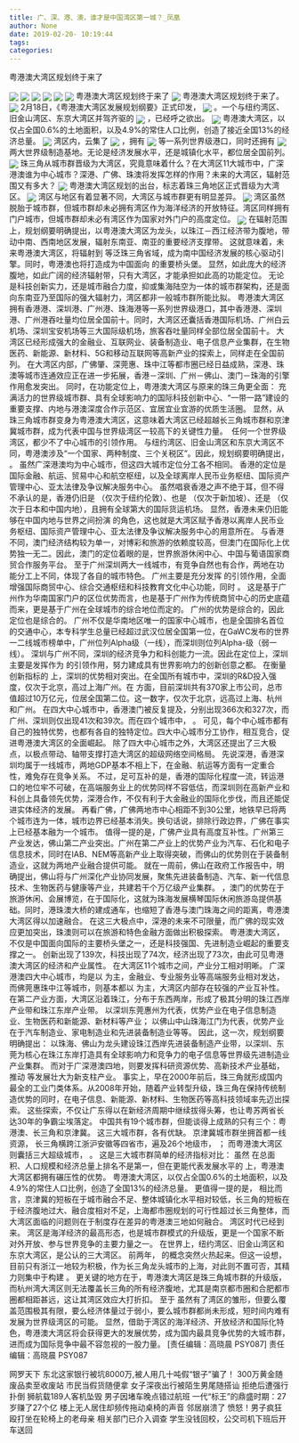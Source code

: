 ```yaml
---
title: 广、深、港、澳，谁才是中国湾区第一城？_凤凰
author: None
date: 2019-02-20- 10:19:44
tags: 
categories: 
---
```

粤港澳大湾区规划终于来了
<!-- more -->
                                
<img align="center" border="0" src="http://p1.ifengimg.com/a/2018_37/b1595fc7af57ef4_size19_w750_h172.gif" />
                                            
<img align="center" border="0" src="http://e0.ifengimg.com/01/2019/0219/661A12048123A987B79FF93273DEF7D6B983EF15_size37_w1018_h633.jpeg" />
                                    
<img align="center" border="0" src="http://e0.ifengimg.com/09/2019/0219/196E82118893DF05FD40BE9072DE4CE48D0B5965_size54_w1080_h646.jpeg" />
                            
<img align="center" border="0" src="http://e0.ifengimg.com/12/2019/0219/766AD69296636F0E64231FF96BBF2E938ACA1513_size35_w801_h470.jpeg" />
<img align="center" border="0" src="http://e0.ifengimg.com/11/2019/0219/3933BB6856A9A43B8DC2A6C702394906C312E1F9_size48_w1080_h706.jpeg" />
<img align="center" border="0" src="http://e0.ifengimg.com/01/2019/0219/E1221FCD29F09E158B99ED534C452C34638C2ACD_size59_w1080_h483.jpeg" />
粤港澳大湾区规划终于来了
<img align="center" border="0" src="http://e0.ifengimg.com/01/2019/0219/426EDE83EBFE6AD3264A98CA0E831B6DA7E245D1_size117_w1080_h591.jpeg" />
粤港澳大湾区规划终于来了。
<img align="center" border="0" src="http://e0.ifengimg.com/03/2019/0219/3BFD7B991030205FBD77781E607C11482E5D0E73_size94_w1080_h664.jpeg" />
2月18日，《粤港澳大湾区发展规划纲要》正式印发，
<img align="center" border="0" src="http://e0.ifengimg.com/12/2019/0219/6C2688FB259768CF97325A949C7571A66CA75003_size48_w1080_h668.jpeg" />
。一个与纽约湾区、旧金山湾区、东京大湾区并驾齐驱的
<img align="center" border="0" src="http://e0.ifengimg.com/03/2019/0219/4A094DA17D26BB56AFBC5FF3ACF93FB9022BF99C_size119_w1080_h869.jpeg" />
，已经呼之欲出。
<img align="center" border="0" src="http://e0.ifengimg.com/08/2019/0219/0F49EB2A8C7BA3A749277362D73D5BE1B4926AE3_size76_w1080_h551.jpeg" />
粤港澳大湾区，以仅占全国0.6%的土地面积，以及4.9%的常住人口比例，创造了接近全国13%的经济总量。
<img align="center" border="0" src="http://e0.ifengimg.com/05/2019/0219/1AF180C94681073BD6D9B9464ACBB2240148100D_size59_w1080_h577.jpeg" />
湾区内，云集了
<img align="center" border="0" src="http://e0.ifengimg.com/06/2019/0219/6A8FDD45BF379D06C4E5E92FF826A3D215CF791B_size149_w1078_h910.jpeg" />
，拥有
<img align="center" border="0" src="http://e0.ifengimg.com/11/2019/0219/8983A41141ECA0339A004A5BD9CBE8D9899A80AC_size70_w1080_h657.jpeg" />
等一系列世界级港口，同时还拥有
<img align="center" border="0" src="http://e0.ifengimg.com/10/2019/0219/292FE1A23E223828403222030DC7E5731AAFA540_size62_w922_h494.jpeg" />
两大世界级制造基地。无论是经济发展水平，还是城镇化水平，都位居全国前列。
<img align="center" border="0" src="http://e0.ifengimg.com/11/2019/0219/B3D6C9ACA98F652F4E6098EF5FFAEF74135A566F_size85_w725_h622.jpeg" />
珠三角从城市群晋级为大湾区，究竟意味着什么？在大湾区11大城市中，广深港澳谁为中心城市？深港、广佛、珠澳将发挥怎样的作用？未来的大湾区，辐射范围又有多大？
<img align="center" border="0" src="http://p1.ifengimg.com/a/2018_07/93ab89ed585fee1_size55_w1667_h104.jpg" />
粤港澳大湾区规划的出台，标志着珠三角地区正式晋级为大湾区。
<img align="center" border="0" src="http://p3.ifengimg.com/a/2018_43/8e669cc567c59a7_size271_w750_h374.jpg" />
湾区与地区有着显著不同，大湾区与城市群更有明显差异。
<img align="center" border="0" src="http://p0.ifengimg.com/a/2018_50/d29f4d4bbfc76e6_size107_w750_h230.gif" />
湾区虽然脱胎于城市群，但城市群却未必拥有湾区作为海洋经济的开放特征。湾区同样拥有门户城市，但城市群却未必有湾区作为国家对外门户的高度定位。
<img align="center" border="0" src="http://p2.ifengimg.com/a/2016/0810/204c433878d5cf9size1_w16_h16.png" />
在辐射范围上，规划纲要明确提出，以粤港澳大湾区为龙头，以珠江－西江经济带为腹地，带动中南、西南地区发展，辐射东南亚、南亚的重要经济支撑带。
这就意味着，未来粤港澳大湾区，将辐射到
等泛珠三角省域，成为南中国经济发展的核心驱动引擎。同时，粤港澳也将打造成为中国面向
的重要桥头堡。
显然，如此庞大的经济腹地，如此广阔的经济辐射带，只有大湾区，才能承担如此高的功能定位。
无论是科技创新实力，还是城市融合力度，抑或集海陆空为一体的城市群架构，还是面向东南亚乃至国际的强大辐射力，湾区都非一般城市群所能比拟。
粤港澳大湾区拥有香港港、深圳港、广州港、珠海港等一系列世界级港口，其中香港港、深圳港、广州港吞吐量均位居全国前十。同时，大湾区还囊括香港国际机场、广州白云机场、深圳宝安机场等三大国际级机场，旅客吞吐量同样全部位居全国前十。
大湾区已经形成强大的金融业、互联网业、装备制造业、电子信息产业集群，在生物医药、新能源、新材料、5G和移动互联网等高新产业的探索上，同样走在全国前列。
在大湾区内部，广佛肇、深莞惠、珠中江等都市圈已经日益成熟，深港、珠澳等城市连通效应正在进一步拓展，香港－深圳、广州－佛山、澳门－珠海的引擎作用愈发突出。
同时，在功能定位上，粤港澳大湾区与原来的珠三角更全面：
充满活力的世界级城市群、具有全球影响力的国际科技创新中心、“一带一路”建设的重要支撑、内地与港澳深度合作示范区、宜居宜业宜游的优质生活圈。
显然，从珠三角城市群变身为粤港澳大湾区，这意味着大湾区已经超越长三角城市群和京津冀城市群，成为代表中国与世界级湾区一较高下的关键性力量。 
任何一个世界级湾区，都少不了中心城市的引领作用。
与纽约湾区、旧金山湾区和东京大湾区不同，粤港澳涉及“一个国家、两种制度、三个关税区”。因此，规划纲要明确提出，
。
虽然广深港澳均为中心城市，但这四大城市定位分工各不相同。
香港的定位是国际金融、航运、贸易中心和航空枢纽，以及全球离岸人民币业务枢纽、国际资产管理中心、亚太法律及争议解决服务中心。
虽然唱衰香港之声不绝于耳，但不得不承认的是，香港仍旧是
（仅次于纽约伦敦）、也是
（仅次于新加坡）、还是
（仅次于日本和中国内地），且拥有全球第大的国际货运机场。
显然，香港未来仍旧能够在中国内地与世界之间扮演
的角色，这也就是大湾区赋予香港以离岸人民币业务枢纽、国际资产管理中心、亚太法律及争议解决服务中心的用意所在。
与香港不同，澳门经济结构较为单一，对博彩和旅游的依赖度较高，但澳门在国际化上优势独一无二。因此，澳门的定位着眼的是，世界旅游休闲中心、中国与葡语国家商贸合作服务平台。
至于广州深圳两大一线城市，有竞争自然也有合作，两地在功能分工上不同，体现了各自的城市特色。
广州主要是充分发挥
的引领作用，全面增强国际商贸中心、综合交通枢纽和科技教育文化中心功能，同时
。
这是基于广州作为华南国家门户的区位优势而言，也是基于广州作为传统商贸中心的历史底蕴而来，更是基于广州在全球城市的综合地位而定的。
广州的优势是综合的，因此定位也是综合的。
广州不仅是华南地区唯一的国家中心城市，也是全国排名首位的交通中心，本专科学生总量已经超过武汉位居全国第一位，在GaWC发布的世界一二线城市榜单中，广州位列Alpha级（一线），而深圳则位列Alpha-级（弱一线）。
深圳与广州不同，深圳的经济竞争力和科创能力一流。因此在定位上，深圳主要是发挥作为
的引领作用，努力建成具有世界影响力的创新创意之都。
在衡量创新指标的
上，深圳的优势相对突出。在全国所有城市中，深圳的R&D投入强度，仅次于北京，高过上海广州。在
方面，目前深圳共有370家上市公司，总市值超过10万亿元，位居全国第二位。这一数字，仅次于北京，远高过上海、杭州和广州。
在四大中心城市中，香港澳门被反复提及，分别出现366次和327次，而广州、深圳则仅出现41次和39次。而在四个城市中，
。
可见，每个中心城市都有自己的独特优势，也都有各自的独特定位。四大中心城市分工协作，相互竞合，促进粤港澳大湾区的全面崛起。
除了四大中心城市之外，大湾区还提出了三大极点，以极点带动、轴带支撑打造大湾区的超级网络空间格局。
先说深港，香港深圳均属于一线城市，两地GDP基本不相上下，在金融、航运等方面有一定重合性，难免存在竞争关系。
不过，足可互补的是，香港的国际化程度一流，转运港口的地位牢不可破，在高端服务业上的优势同样不容低估，而深圳则在高新产业和科创上具备领先优势，深港合作，不仅有利于大金融业的国际化步伐，而且还能促进实体经济的发展。
再看广佛，广佛两地市中心相距不到30公里，地铁早已将两个城市连为一体，城市边界已经基本消失。换句话说，排除行政边界，广佛在事实上已经基本融为一个城市。
值得一提的是，广佛产业具有高度互补性。广州第三产业发达，佛山第二产业突出。广州在第二产业上的优势产业为汽车、石化和电子信息技术，同时在IAB、NEM等高新产业上取得突破，而佛山的优势则在于装备制造业，这就为两地产业融合提供可能。
就在一周前，佛山在政府工作报告中，明确提出，佛山将与广州深化产业协同发展，聚焦先进装备制造、汽车、新一代信息技术、生物医药与健康等产业，共建若干个万亿级产业集群。
，澳门的优势在于旅游休闲、会展博览，在于国际化，这就为珠海发展横琴国际休闲旅游岛提供基础。同时，港珠澳大桥的建成通车，也缩短了香港与澳门珠海之间的距离，粤港澳大湾区得以加速融合。
在这三大极点中，深港的未来不可限量，而广佛的现实效应更加突出，珠澳则可以在旅游和特色金融方面做出积极探索。
粤港澳大湾区，不仅是中国面向国际的主要桥头堡之一，还是科技强国、先进制造业崛起的重要支撑之一。
创新出现了139次，科技出现了74次，经济出现了73次，由此可见粤港澳大湾区的经济和产业属性。
在大湾区11个城市之间，产业分工相对明晰。
广深港澳四大中心城市，均是以
为主，金融业、专业服务业等高端服务业相对发达，而佛莞惠珠中江等城市，则基本都以
为主，大湾区内部存在较强的产业互补性。
在第二产业方面，大湾区沿着珠江，分布于东西两岸，形成了极其分明的珠江西岸产业带和珠江东岸产业带。
以深圳东莞惠州为代表，优势产业在电子信息制造业、生物医药和新能源、新材料等产业；
以佛山中山珠海江门为代表，优势产业在于汽车制造业、家电制造业和先进装备制造业等等。
因此，这一次，规划纲要明确提出：
以珠海、佛山为龙头建设珠江西岸先进装备制造产业带，以深圳、东莞为核心在珠江东岸打造具有全球影响力和竞争力的电子信息等世界级先进制造业产业集群。
而对于广深港澳四地，则要发挥科研资源优势、高新技术产业基础，推动
等发展壮大为新支柱产业。
事实上，早在2000年前后，珠三角就形成国内最全的工业门类体系。从2008年开始，随着产业转型升级，珠三角在保持传统制造优势的同时，在电子信息、新能源、新材料、生物医药等高科技领域率先迈出探索。
这些探索，不仅让广东得以在新经济周期中继续拔得头筹，也让粤苏两省长达30年的争霸尘埃落定。
中国共有19个城市群，但能谈得上成熟的只有三个：粤港澳、长三角和京津冀。
这三大城市群，各有优缺。
京津冀城市群坐拥首都一线资源，
长三角横跨江浙沪安徽等四省市，遍及26个地级市，
；
而粤港澳大湾区则囊括三大超级城市，
。
这是三大城市群简单的经济指标对比：
虽然
在总面积、人口规模和经济总量上排名不是第一，但在更能代表发展水平的
上，粤港澳大湾区都拥有碾压性的优势。
粤港澳大湾区，以仅占全国0.6%的土地面积，以及4.9%的常住人口比例，创造了全国13%的经济总量。
更值得一提的是，
相比而言，京津冀的短板在于城市融合不足、整体城镇化水平相对较低，长三角的短板在于经济腹地过大、融合度相对不足，上海都市圈规划的可行性超过长三角整体，而大湾区面临的问题则在于制度存在差异的粤港澳三地如何融合。
湾区时代已经到来。
湾区是海洋经济的最高形态，也是城市群模式的升级版，更是一个国家不断对外开放、参与世界竞争的主要力量之一。
在世界上，纽约湾区、旧金山湾区和东京大湾区，是公认的三大湾区。
前两年，
的概念突然火热起来。但这一设想，目前只有浙江一地较为积极，作为长三角龙头城市的上海，对此则不置可否，其精力则集中于构建
。
更关键的地方在于，粤港澳大湾区是珠三角城市群的升级版，而杭州湾大湾区则无法覆盖长三角的所有经济腹地，尤其是南京都市圈和合肥都市圈都相距甚远，这让其湾区效应大打折扣。
至于
虽然有了湾区的雏形，但要么覆盖范围极其有限，要么经济体量过于弱小，要么城市群都尚未形成，短时间内难有发展为世界级湾区的可能。
显然，借助于湾区的海洋经济、开放经济和国际化特色，粤港澳大湾区将会获得更大的发展优势，成为国内最具竞争优势的大城市群，进而成为国际竞争中最不容忽视的一股力量。
                                [责任编辑：高晓晨                                    PSY087]                            
                                责任编辑：高晓晨                                    PSY087                            
                                                            
网罗天下
东北这家银行被坑8000万,被人用几十吨假“银子”骗了！
300万黄金随废品卖至收废站 市民当假货随便拿
女子深夜出行被陌生男尾随搭讪 拒绝后遭强行扑倒
狮航载189人客机坠毁 男子因堵车晚点错过航班
一代“标王”的鼎盛时期：27岁赚了27个亿
楼上无人居住却频传拖动桌椅的声音 邻居崩溃了
愤怒！男子疯狂殴打坐在轮椅上的老母亲 相关部门已介入调查
学生没钱回校，公交司机下班后开车送回
